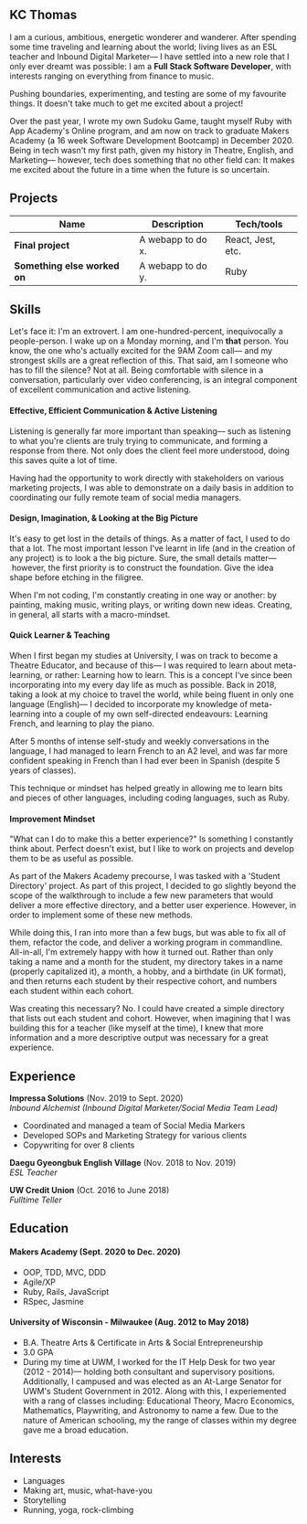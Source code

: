 ## KC Thomas

I am a curious, ambitious, energetic wonderer and wanderer. After spending some time traveling and learning about the world; living lives as an ESL teacher and Inbound Digital Marketer–– I have settled into a new role that I only ever dreamt was possible: I am a **Full Stack Software Developer**, with interests ranging on everything from finance to music. 

Pushing boundaries, experimenting, and testing are some of my favourite things. It doesn't take much to get me excited about a project!

Over the past year, I wrote my own Sudoku Game, taught myself Ruby with App Academy's Online program, and am now on track to graduate Makers Academy (a 16 week Software Development Bootcamp) in December 2020. Being in tech wasn't my first path, given my history in Theatre, English, and Marketing–– however, tech does something that no other field can: It makes me excited about the future in a time when the future is so uncertain. 

## Projects

| Name                         | Description       | Tech/tools        |
| ---------------------------- | ----------------- | ----------------- |
| **Final project**            | A webapp to do x. | React, Jest, etc. |
| **Something else worked on** | A webapp to do y. | Ruby              |

## Skills

Let's face it: I'm an extrovert. I am one-hundred-percent, inequivocally a people-person. I wake up on a Monday morning, and I'm **that** person. You know, the one who's actually excited for the 9AM Zoom call–– and my strongest skills are a great reflection of this. That said, am I someone who has to fill the silence? Not at all. Being comfortable with silence in a conversation, particularly over video conferencing, is an integral component of excellent communication and active listening.

#### Effective, Efficient Communication & Active Listening

Listening is generally far more important than speaking–– such as listening to what you're clients are truly trying to communicate, and forming a response from there. Not only does the client feel more understood, doing this saves quite a lot of time.

Having had the opportunity to work directly with stakeholders on various marketing projects, I was able to demonstrate on a daily basis in addition to coordinating our fully remote team of social media managers.

#### Design, Imagination, & Looking at the Big Picture

It's easy to get lost in the details of things. As a matter of fact, I used to do that a lot. The most important lesson I've learnt in life (and in the creation of any project) is to look a the big picture. Sure, the small details matter–– however, the first priority is to construct the foundation. Give the idea shape before etching in the filigree.

When I'm not coding, I'm constantly creating in one way or another: by painting, making music, writing plays, or writing down new ideas. Creating, in general, all starts with a macro-mindset.

#### Quick Learner & Teaching

When I first began my studies at University, I was on track to become a Theatre Educator, and because of this–– I was required to learn about meta-learning, or rather: Learning how to learn. This is a concept I've since been incorporating into my every day life as much as possible. Back in 2018, taking a look at my choice to travel the world, while being fluent in only one language (English)–– I decided to incorporate my knowledge of meta-learning into a couple of my own self-directed endeavours: Learning French, and learning to play the piano.

After 5 months of intense self-study and weekly conversations in the language, I had managed to learn French to an A2 level, and was far more confident speaking in French than I had ever been in Spanish (despite 5 years of classes). 

This technique or mindset has helped greatly in allowing me to learn bits and pieces of other languages, including coding languages, such as Ruby.

#### Improvement Mindset

"What can I do to make this a better experience?" Is something I constantly think about. Perfect doesn't exist, but I like to work on projects and develop them to be as useful as possible.

As part of the Makers Academy precourse, I was tasked with a 'Student Directory' project. As part of this project, I decided to go slightly beyond the scope of the walkthrough to include a few new parameters that would deliver a more effective directory, and a better user experience. However, in order to implement some of these new methods.

While doing this, I ran into more than a few bugs, but was able to fix all of them, refactor the code, and deliver a working program in commandline. All-in-all, I'm extremely happy with how it turned out. Rather than only taking a name and a month for the student, my directory takes in a name (properly capitalized it), a month, a hobby, and a birthdate (in UK format), and then returns each student by their respective cohort, and numbers each student within each cohort.

Was creating this necessary? No. I could have created a simple directory that lists out each student and cohort. However, when imagining that I was building this for a teacher (like myself at the time), I knew that more information and a more descriptive output was necessary for a great experience. 

## Experience

**Impressa Solutions** (Nov. 2019 to Sept. 2020)  
_Inbound Alchemist (Inbound Digital Marketer/Social Media Team Lead)_

- Coordinated and managed a team of Social Media Markers
- Developed SOPs and Marketing Strategy for various clients
- Copywriting for over 8 clients

**Daegu Gyeongbuk English Village** (Nov. 2018 to Nov. 2019)  
_ESL Teacher_

**UW Credit Union** (Oct. 2016 to June 2018)  
_Fulltime Teller_

## Education

#### Makers Academy (Sept. 2020 to Dec. 2020)

- OOP, TDD, MVC, DDD
- Agile/XP
- Ruby, Rails, JavaScript
- RSpec, Jasmine

#### University of Wisconsin - Milwaukee (Aug. 2012 to May 2018)

- B.A. Theatre Arts & Certificate in Arts & Social Entrepreneurship
- 3.0 GPA
- During my time at UWM, I worked for the IT Help Desk for two year (2012 - 2014)–– holding both consultant and supervisory positions. Additionally, I campused and was elected as an At-Large Senator for UWM's Student Government in 2012. Along with this, I experiemented with a rang of classes including: Educational Theory, Macro Economics, Mathematics, Playwriting, and Astronomy to name a few. Due to the nature of American schooling, my the range of classes within my degree gave me a broad education.

## Interests

-  Languages
-  Making art, music, what-have-you
-  Storytelling
-  Running, yoga, rock-climbing
